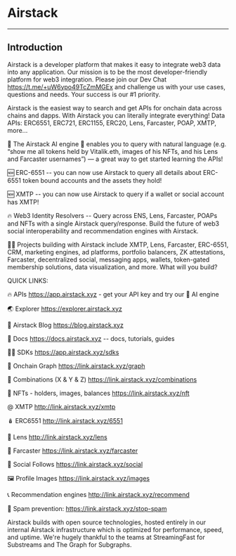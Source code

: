 # Airstack

****

## Introduction

Airstack is a developer platform that makes it easy to integrate web3 data into any application. Our mission is to be the most developer-friendly platform for web3 integration. Please join our Dev Chat https://t.me/+uW6ypo49TcZmMGEx and challenge us with your use cases, questions and needs. Your success is our #1 priority.

Airstack is the easiest way to search and get APIs for onchain data across chains and dapps.
With Airstack you can literally integrate everything! Data APIs: ERC6551, ERC721, ERC1155, ERC20, Lens, Farcaster, POAP, XMTP, more...

🤖 The Airstack AI engine 🤖 enables you to query with natural language (e.g. “show me all tokens held by Vitalik.eth, images of his NFTs, and his Lens and Farcaster usernames”) — a great way to get started learning the APIs!

🆕 ERC-6551 -- you can now use Airstack to query all details about ERC-6551 token bound accounts and the assets they hold!

🆕 XMTP -- you can now use Airstack to query if a wallet or social account has XMTP!

🔥 Web3 Identity Resolvers -- Query across ENS, Lens, Farcaster, POAPs and NFTs with a single Airstack query/response. Build the future of web3 social interoperability and recommendation engines with Airstack.

👩‍💻 Projects building with Airstack include XMTP, Lens, Farcaster, ERC-6551, CRM, marketing engines, ad platforms, portfolio balancers, ZK attestations, Farcaster, decentralized social, messaging apps, wallets, token-gated membership solutions, data visualization, and more. What will you build?

QUICK LINKS:

🔥 APIs https://app.airstack.xyz - get your API key and try our 🤖 AI engine

🌏 Explorer https://explorer.airstack.xyz 

📕 Airstack Blog https://blog.airstack.xyz

📑 Docs https://docs.airstack.xyz -- docs, tutorials, guides

👨‍💻 SDKs https://app.airstack.xyz/sdks

🔗 Onchain Graph https://link.airstack.xyz/graph

🥗 Combinations (X & Y & Z) https://link.airstack.xyz/combinations

🦚 NFTs - holders, images, balances https://link.airstack.xyz/nft

@   XMTP http://link.airstack.xyz/xmtp

🪆 ERC6551 http://link.airstack.xyz/6551

🌱 Lens http://link.airstack.xyz/lens

💜 Farcaster https://link.airstack.xyz/farcaster

🎉 Social Follows https://link.airstack.xyz/social

🖼 Profile Images https://link.airstack.xyz/images

📞 Recommendation engines http://link.airstack.xyz/recommend

🛑 Spam prevention: https://link.airstack.xyz/stop-spam

Airstack builds with open source technologies, hosted entirely in our internal Airstack infrastructure which is optimized for performance, speed, and uptime. We're hugely thankful to the teams at StreamingFast for Substreams and The Graph for Subgraphs. 
